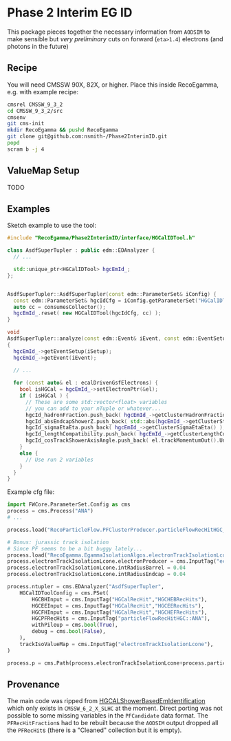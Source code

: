 Phase 2 Interim EG ID
=====================
This package pieces together the necessary information from `AODSIM` to make 
sensible but *very preliminary* cuts on forward (`eta>1.4`) electrons (and photons in the future)

Recipe
------
You will need CMSSW 90X, 82X, or higher.
Place this inside RecoEgamma, e.g. with example recipe:
```bash
cmsrel CMSSW_9_3_2
cd CMSSW_9_3_2/src
cmsenv
git cms-init
mkdir RecoEgamma && pushd RecoEgamma
git clone git@github.com:nsmith-/Phase2InterimID.git
popd
scram b -j 4
```

ValueMap Setup
--------------
TODO

Examples
--------
Sketch example to use the tool:
```c++
#include "RecoEgamma/Phase2InterimID/interface/HGCalIDTool.h"

class AsdfSuperTupler : public edm::EDAnalyzer {
  // ...

  std::unique_ptr<HGCalIDTool> hgcEmId_;
};


AsdfSuperTupler::AsdfSuperTupler(const edm::ParameterSet& iConfig) {
  const edm::ParameterSet& hgcIdCfg = iConfig.getParameterSet("HGCalIDToolConfig");
  auto cc = consumesCollector();
  hgcEmId_.reset( new HGCalIDTool(hgcIdCfg, cc) );
}

void
AsdfSuperTupler::analyze(const edm::Event& iEvent, const edm::EventSetup& iSetup)
{
  hgcEmId_->getEventSetup(iSetup);
  hgcEmId_->getEvent(iEvent);

  // ...
  
  for (const auto& el : ecalDrivenGsfElectrons) {
    bool isHGCal = hgcEmId_->setElectronPtr(&el);
    if ( isHGCal ) {
      // These are some std::vector<float> variables
      // you can add to your nTuple or whatever...
      hgcId_hadronFraction.push_back( hgcEmId_->getClusterHadronFraction() );
      hgcId_absEndcapShowerZ.push_back( std::abs(hgcEmId_->getClusterStartPosition().z()) );
      hgcId_sigmaEtaEta.push_back( hgcEmId_->getClusterSigmaEtaEta() );
      hgcId_lengthCompatibility.push_back( hgcEmId_->getClusterLengthCompatibility() );
      hgcId_cosTrackShowerAxisAngle.push_back( el.trackMomentumOut().Unit().Dot(hgcEmId_->getClusterShowerAxis().Unit()) );
    }
    else {
      // Use run 2 variables
    }
  }
}
```

Example cfg file:
```python
import FWCore.ParameterSet.Config as cms
process = cms.Process("ANA")
# ...

process.load("RecoParticleFlow.PFClusterProducer.particleFlowRecHitHGC_cff")

# Bonus: jurassic track isolation
# Since PF seems to be a bit buggy lately...
process.load("RecoEgamma.EgammaIsolationAlgos.electronTrackIsolationLcone_cfi")
process.electronTrackIsolationLcone.electronProducer = cms.InputTag("ecalDrivenGsfElectrons")
process.electronTrackIsolationLcone.intRadiusBarrel = 0.04
process.electronTrackIsolationLcone.intRadiusEndcap = 0.04

process.ntupler = cms.EDAnalyzer("AsdfSuperTupler",
    HGCalIDToolConfig = cms.PSet(
        HGCBHInput = cms.InputTag("HGCalRecHit","HGCHEBRecHits"),
        HGCEEInput = cms.InputTag("HGCalRecHit","HGCEERecHits"),
        HGCFHInput = cms.InputTag("HGCalRecHit","HGCHEFRecHits"),
        HGCPFRecHits = cms.InputTag("particleFlowRecHitHGC::ANA"),
        withPileup = cms.bool(True),
        debug = cms.bool(False),
    ),
    trackIsoValueMap = cms.InputTag("electronTrackIsolationLcone"),
)

process.p = cms.Path(process.electronTrackIsolationLcone+process.particleFlowRecHitHGCSeq+process.ntupler)
```

Provenance
----------
The main code was ripped from [HGCALShowerBasedEmIdentification](https://github.com/cms-sw/cmssw/blob/CMSSW_6_2_X_SLHC/RecoEcal/EgammaClusterAlgos/src/HGCALShowerBasedEmIdentification.cc) which only exists in `CMSSW_6_2_X_SLHC` at the moment.  Direct porting was not possible to some missing variables in the `PFCandidate` data format.  The `PFRecHitFraction`s had to be rebuilt because the `AODSIM` output dropped all the `PFRecHit`s (there is a "Cleaned" collection but it is empty).
